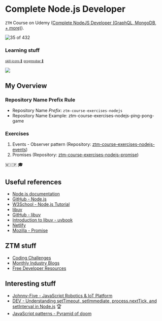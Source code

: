 # Complete Node.js Developer

`ZTM` Course on Udemy ([Complete NodeJS Developer (GraphQL, MongoDB, + more)](https://www.udemy.com/course/complete-nodejs-developer-zero-to-mastery)).

![35 of 432](https://progress-bar.xyz/8/?title=progress)

### Learning stuff

<sub><sup><a href="https://github.com/tandpfun/skill-icons">skill-icons 🌟</a></sup></sub>
<sub><sup><a href="https://github.com/guibranco/progressbar">progressbar 🌟</a></sup></sub>

<p align="left">
  <a href="https://skillicons.dev">
    <img src="https://skillicons.dev/icons?i=vscode,git,nodejs,docker,npm,mongodb,graphql,netlify&perline=4" />
  </a>
</p>

## My Overview

### Repository Name Prefix Rule

- Repository Name *Prefix*: `ztm-course-exercises-nodejs`
- Repository Name Example: ztm-course-exercises-nodejs-ping-pong-game

### Exercises

1. Events - Observer pattern (Repository: [ztm-course-exercises-nodejs-events](https://github.com/buzzcosm/ztm-course-exercises-nodejs-events))
1. Promises (Repository: [ztm-course-exercises-nodejs-promise](https://github.com/buzzcosm/ztm-course-exercises-nodejs-promise))

🇼🇮🇵 🎓

## Useful references

- [Node.js documentation](https://nodejs.org/docs/latest/api/)
- [GitHub - Node.js](https://github.com/nodejs/node)
- [W3School - Node.js Tutorial](https://www.w3schools.com/nodejs/)
- [libuv](https://libuv.org/)
- [GitHub - libuv](https://github.com/libuv/libuv)
- [Introduction to libuv - uvbook](https://nikhilm.github.io/uvbook/)
- [Netlify](https://www.netlify.com/)
- [Mozilla - Promise](https://developer.mozilla.org/en-US/docs/Web/JavaScript/Reference/Global_Objects/Promise)

## ZTM stuff

- [Coding Challenges](https://zerotomastery.io/community/coding-challenges/)
- [Monthly Industry Blogs](https://zerotomastery.io/blog/)
- [Free Developer Resources](https://zerotomastery.io/resources/)

## Interesting stuff

- [Johnny-Five - JavaScript Robotics & IoT Platform](https://johnny-five.io/)
- [DEV - Understanding setTimeout, setImmediate, process.nextTick, and setInterval in Node.js](https://dev.to/rajusaha/understanding-settimeout-setimmediate-processnexttick-and-setinterval-in-nodejs-1ngc) 🏆
- [JavaScript patterns - Pyramid of doom](https://survivejs.com/blog/pyramid-of-doom/)
